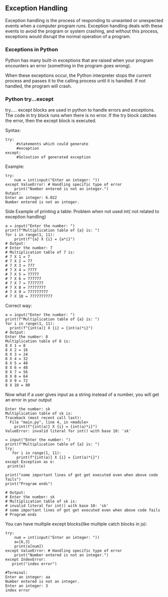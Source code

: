 ## Exception Handling
Exception handling is the process of responding to unwanted or unexpected events when a computer program runs. Exception handling deals with these events to avoid the program or system crashing, and without this process, exceptions would disrupt the normal operation of a program.

### Exceptions in Python
Python has many built-in exceptions that are raised when your program encounters an error (something in the program goes wrong).

When these exceptions occur, the Python interpreter stops the current process and passes it to the calling process until it is handled. If not handled, the program will crash.

### Python try...except
try….. except blocks are used in python to handle errors and exceptions. The code in try block runs when there is no error. If the try block catches the error, then the except block is executed.

Syntax:
```
try:
     #statements which could generate 
     #exception
except:
     #Soloution of generated exception
```
Example:

```
try:
    num = int(input("Enter an integer: "))
except ValueError: # Handling specific type of error
    print("Number entered is not an integer.")
Output:
Enter an integer: 6.022
Number entered is not an integer.
```


Side Example of printing a table: Problem when not used int( not related to exception handling)
```
a = input("Enter the number: ")
print(f"Multiplication table of {a} is: ")
for i in range(1, 11):
    print(f"{a} X {i} = {a*i}")
# Output:
# Enter the number: 7
# Multiplication table of 7 is: 
# 7 X 1 = 7
# 7 X 2 = 77
# 7 X 3 = 777
# 7 X 4 = 7777
# 7 X 5 = 77777
# 7 X 6 = 777777
# 7 X 7 = 7777777
# 7 X 8 = 77777777
# 7 X 9 = 777777777
# 7 X 10 = 7777777777
```
Correct way:
```
a = input("Enter the number: ")
print(f"Multiplication table of {a} is: ")
for i in range(1, 11):
  print(f"{int(a)} X {i} = {int(a)*i}")
# Output:
Enter the number: 8
Multiplication table of 8 is: 
8 X 1 = 8
8 X 2 = 16
8 X 3 = 24
8 X 4 = 32
8 X 5 = 40
8 X 6 = 48
8 X 7 = 56
8 X 8 = 64
8 X 9 = 72
8 X 10 = 80
```
Now what if a user gives input as a string instead of a number, you will get an error in your output
```
Enter the number: sk
Multiplication table of sk is: 
Traceback (most recent call last):
  File "main.py", line 4, in <module>
    print(f"{int(a)} X {i} = {int(a)*i}")
ValueError: invalid literal for int() with base 10: 'sk'
```


```
= input("Enter the number: ")
print(f"Multiplication table of {a} is: ")
try:
   for i in range(1, 11):
     print(f"{int(a)} X {i} = {int(a)*i}")
except Exception as e:
 print(e)

print("some important lines of got get executed even when above code fails")
print("Program ends")

# Output:
# Enter the number: sk
# Multiplication table of sk is: 
# invalid literal for int() with base 10: 'sk'
# some important lines of got get executed even when above code fails
# Program ends

```
You can have multiple except blocks(like multiple catch blocks in js):
```
try:
    num = int(input("Enter an integer: "))
    a=[6,3]
    print(a[num])
except ValueError: # Handling specific type of error
    print("Number entered is not an integer.")
except IndexError:
   print("index error")

#Terminal:
Enter an integer: aa
Number entered is not an integer.
Enter an integer: 3
index error

```
